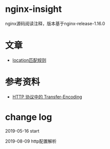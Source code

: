 # nginx-insight

nginx源码阅读注释，版本基于nginx-release-1.16.0

# 文章

- [location匹配规则](articles/location匹配规则.md)


# 参考资料

- [HTTP 协议中的 Transfer-Encoding](https://imququ.com/post/transfer-encoding-header-in-http.html)

# change log

2019-05-16 start

2019-08-09 http配置解析